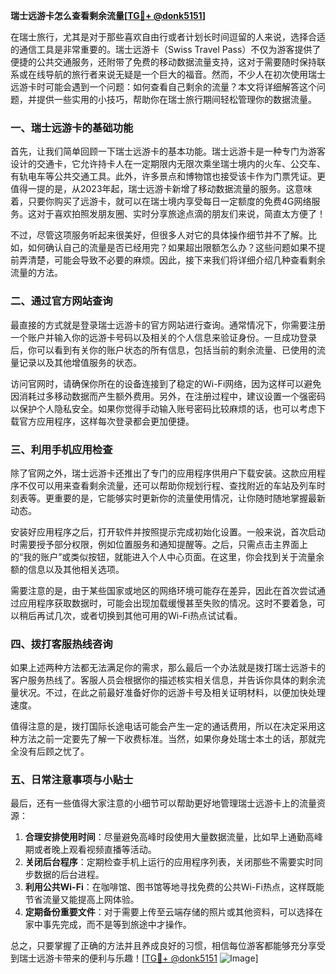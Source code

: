 **瑞士远游卡怎么查看剩余流量[[TG💪+ @donk5151](https://t.me/s/donk5151)]**

在瑞士旅行，尤其是对于那些喜欢自由行或者计划长时间逗留的人来说，选择合适的通信工具是非常重要的。瑞士远游卡（Swiss Travel Pass）不仅为游客提供了便捷的公共交通服务，还附带了免费的移动数据流量支持，这对于需要随时保持联系或在线导航的旅行者来说无疑是一个巨大的福音。然而，不少人在初次使用瑞士远游卡时可能会遇到一个问题：如何查看自己剩余的流量？本文将详细解答这个问题，并提供一些实用的小技巧，帮助你在瑞士旅行期间轻松管理你的数据流量。

### 一、瑞士远游卡的基础功能

首先，让我们简单回顾一下瑞士远游卡的基本功能。瑞士远游卡是一种专门为游客设计的交通卡，它允许持卡人在一定期限内无限次乘坐瑞士境内的火车、公交车、有轨电车等公共交通工具。此外，许多景点和博物馆也接受该卡作为门票凭证。更值得一提的是，从2023年起，瑞士远游卡新增了移动数据流量的服务。这意味着，只要你购买了远游卡，就可以在瑞士境内享受每日一定额度的免费4G网络服务。这对于喜欢拍照发朋友圈、实时分享旅途点滴的朋友们来说，简直太方便了！

不过，尽管这项服务听起来很美好，但很多人对它的具体操作细节并不了解。比如，如何确认自己的流量是否已经用完？如果超出限额怎么办？这些问题如果不提前弄清楚，可能会导致不必要的麻烦。因此，接下来我们将详细介绍几种查看剩余流量的方法。

### 二、通过官方网站查询

最直接的方式就是登录瑞士远游卡的官方网站进行查询。通常情况下，你需要注册一个账户并输入你的远游卡号码以及相关的个人信息来验证身份。一旦成功登录后，你可以看到有关你的账户状态的所有信息，包括当前的剩余流量、已使用的流量记录以及其他增值服务的状态。

访问官网时，请确保你所在的设备连接到了稳定的Wi-Fi网络，因为这样可以避免因消耗过多移动数据而产生额外费用。另外，在注册过程中，建议设置一个强密码以保护个人隐私安全。如果你觉得手动输入账号密码比较麻烦的话，也可以考虑下载官方应用程序，这样每次登录都会更加便捷。

### 三、利用手机应用检查

除了官网之外，瑞士远游卡还推出了专门的应用程序供用户下载安装。这款应用程序不仅可以用来查看剩余流量，还可以帮助你规划行程、查找附近的车站及列车时刻表等。更重要的是，它能够实时更新你的流量使用情况，让你随时随地掌握最新动态。

安装好应用程序之后，打开软件并按照提示完成初始化设置。一般来说，首次启动时需要授予部分权限，例如位置服务和通知提醒等。之后，只需点击主界面上的“我的账户”或类似按钮，就能进入个人中心页面。在这里，你会找到关于流量余额的信息以及其他相关选项。

需要注意的是，由于某些国家或地区的网络环境可能存在差异，因此在首次尝试通过应用程序获取数据时，可能会出现加载缓慢甚至失败的情况。这时不要着急，可以稍后再试几次，或者切换到其他可用的Wi-Fi热点试试看。

### 四、拨打客服热线咨询

如果上述两种方法都无法满足你的需求，那么最后一个办法就是拨打瑞士远游卡的客户服务热线了。客服人员会根据你的描述核实相关信息，并告诉你具体的剩余流量状况。不过，在此之前最好准备好你的远游卡号及相关证明材料，以便加快处理速度。

值得注意的是，拨打国际长途电话可能会产生一定的通话费用，所以在决定采用这种方法之前一定要先了解一下收费标准。当然，如果你身处瑞士本土的话，那就完全没有后顾之忧了。

### 五、日常注意事项与小贴士

最后，还有一些值得大家注意的小细节可以帮助更好地管理瑞士远游卡上的流量资源：

1. **合理安排使用时间**：尽量避免高峰时段使用大量数据流量，比如早上通勤高峰期或者晚上观看视频直播等活动。
2. **关闭后台程序**：定期检查手机上运行的应用程序列表，关闭那些不需要实时同步数据的后台进程。
3. **利用公共Wi-Fi**：在咖啡馆、图书馆等地寻找免费的公共Wi-Fi热点，这样既能节省流量又能提高上网体验。
4. **定期备份重要文件**：对于需要上传至云端存储的照片或其他资料，可以选择在家中事先完成，而不是等到旅途中才操作。

总之，只要掌握了正确的方法并且养成良好的习惯，相信每位游客都能够充分享受到瑞士远游卡带来的便利与乐趣！[[TG💪+ @donk5151](https://t.me/s/donk5151) ![Image](https://i.postimg.cc/rwNCRYN7/Snipaste-2025-04-30-17-27-05.png)]